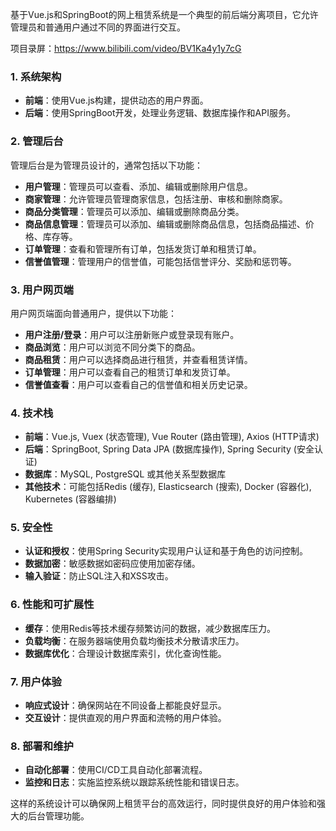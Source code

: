 ﻿基于Vue.js和SpringBoot的网上租赁系统是一个典型的前后端分离项目，它允许管理员和普通用户通过不同的界面进行交互。

项目录屏：https://www.bilibili.com/video/BV1Ka4y1y7cG

### 1. 系统架构

- **前端**：使用Vue.js构建，提供动态的用户界面。
- **后端**：使用SpringBoot开发，处理业务逻辑、数据库操作和API服务。

### 2. 管理后台

管理后台是为管理员设计的，通常包括以下功能：

- **用户管理**：管理员可以查看、添加、编辑或删除用户信息。
- **商家管理**：允许管理员管理商家信息，包括注册、审核和删除商家。
- **商品分类管理**：管理员可以添加、编辑或删除商品分类。
- **商品信息管理**：管理员可以添加、编辑或删除商品信息，包括商品描述、价格、库存等。
- **订单管理**：查看和管理所有订单，包括发货订单和租赁订单。
- **信誉值管理**：管理用户的信誉值，可能包括信誉评分、奖励和惩罚等。

### 3. 用户网页端

用户网页端面向普通用户，提供以下功能：

- **用户注册/登录**：用户可以注册新账户或登录现有账户。
- **商品浏览**：用户可以浏览不同分类下的商品。
- **商品租赁**：用户可以选择商品进行租赁，并查看租赁详情。
- **订单管理**：用户可以查看自己的租赁订单和发货订单。
- **信誉值查看**：用户可以查看自己的信誉值和相关历史记录。

### 4. 技术栈

- **前端**：Vue.js, Vuex (状态管理), Vue Router (路由管理), Axios (HTTP请求)
- **后端**：SpringBoot, Spring Data JPA (数据库操作), Spring Security (安全认证)
- **数据库**：MySQL, PostgreSQL 或其他关系型数据库
- **其他技术**：可能包括Redis (缓存), Elasticsearch (搜索), Docker (容器化), Kubernetes (容器编排)

### 5. 安全性

- **认证和授权**：使用Spring Security实现用户认证和基于角色的访问控制。
- **数据加密**：敏感数据如密码应使用加密存储。
- **输入验证**：防止SQL注入和XSS攻击。

### 6. 性能和可扩展性

- **缓存**：使用Redis等技术缓存频繁访问的数据，减少数据库压力。
- **负载均衡**：在服务器端使用负载均衡技术分散请求压力。
- **数据库优化**：合理设计数据库索引，优化查询性能。

### 7. 用户体验

- **响应式设计**：确保网站在不同设备上都能良好显示。
- **交互设计**：提供直观的用户界面和流畅的用户体验。

### 8. 部署和维护

- **自动化部署**：使用CI/CD工具自动化部署流程。
- **监控和日志**：实施监控系统以跟踪系统性能和错误日志。

这样的系统设计可以确保网上租赁平台的高效运行，同时提供良好的用户体验和强大的后台管理功能。